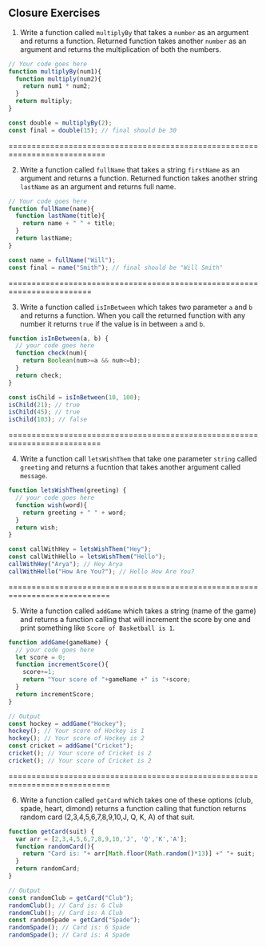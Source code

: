## Closure Exercises

1. Write a function called `multiplyBy` that takes a `number` as an argument and returns a function. Returned function takes another `number` as an argument and returns the multiplication of both the numbers.

```js
// Your code goes here
function multiplyBy(num1){
  function multiply(num2){
    return num1 * num2;
  }
  return multiply;
}

const double = multiplyBy(2);
const final = double(15); // final should be 30
```
===========================================================================

2. Write a function called `fullName` that takes a string `firstName` as an argument and returns a function. Returned function takes another string `lastName` as an argument and returns full name.

```js
// Your code goes here
function fullName(name){ 
  function lastName(title){
    return name + " " + title;
  }
  return lastName;
}

const name = fullName("Will");
const final = name("Smith"); // final should be "Will Smith"
```

========================================================================

3. Write a function called `isInBetween` which takes two parameter `a` and `b` and returns a function. When you call the returned function with any number it returns `true` if the value is in between `a` and `b`.

```js
function isInBetween(a, b) {
  // your code goes here
  function check(num){
    return Boolean(num>=a && num<=b); 
  }
  return check;
}

const isChild = isInBetween(10, 100);
isChild(21); // true
isChild(45); // true
isChild(103); // false
```

==========================================================================

4. Write a function call `letsWishThem` that take one parameter `string` called `greeting` and returns a fucntion that takes another argument called `message`.

```js
function letsWishThem(greeting) {
  // your code goes here
  function wish(word){
    return greeting + " " + word;
  }
  return wish;
}

const callWithHey = letsWishThem("Hey");
const callWithHello = letsWishThem("Hello");
callWithHey("Arya"); // Hey Arya
callWithHello("How Are You?"); // Hello How Are You?
```
============================================================================

5. Write a function called `addGame` which takes a string (name of the game) and returns a function calling that will increment the score by one and print something like `Score of Basketball is 1`.

```js
function addGame(gameName) {
  // your code goes here
  let score = 0;
  function incrementScore(){
    score+=1;
    return "Your score of "+gameName +" is "+score;
  }
  return incrementScore;
}

// Output
const hockey = addGame("Hockey");
hockey(); // Your score of Hockey is 1
hockey(); // Your score of Hockey is 2
const cricket = addGame("Cricket");
cricket(); // Your score of Cricket is 2
cricket(); // Your score of Cricket is 2
```
============================================================================

6. Write a function called `getCard` which takes one of these options (club, spade, heart, dimond) returns a function calling that function returns random card (2,3,4,5,6,7,8,9,10,J, Q, K, A) of that suit.

```js
function getCard(suit) {
  var arr = [2,3,4,5,6,7,8,9,10,'J', 'Q','K','A'];
  function randomCard(){
    return "Card is: "+ arr[Math.floor(Math.random()*13)] +" "+ suit; 
  }
  return randomCard;
}

// Output
const randomClub = getCard("Club");
randomClub(); // Card is: 6 Club
randomClub(); // Card is: A Club
const randomSpade = getCard("Spade");
randomSpade(); // Card is: 6 Spade
randomSpade(); // Card is: A Spade
```
